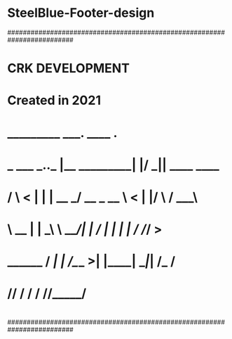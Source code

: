 # SteelBlue-Footer-design

#########################################################################
#                         CRK DEVELOPMENT                               #
#                                                                       #
#                         Created in 2021                               #
#                                                                       #
#    _________        ___.                 ____  __.__                  #
#    \_   ___ \___.__.\_ |__   ___________|    |/ _|__| ____    ____    #
#    /    \  \<   |  | | __ \_/ __ \_  __ \      < |  |/    \  / ___\   #
#    \     \___\___  | | \_\ \  ___/|  | \/    |  \|  |   |  \/ /_/  >  #
#     \______  / ____| |___  /\___  >__|  |____|__ \__|___|  /\___  /   #
#            \/\/          \/     \/              \/       \//_____/    #
#                                                                       #
#########################################################################


